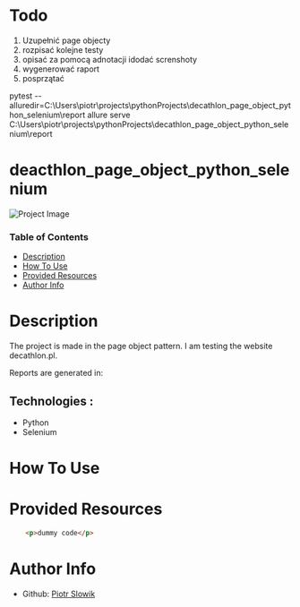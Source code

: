 # Todo
1. Uzupełnić page objecty
2. rozpisać kolejne testy
3. opisać za pomocą adnotacji idodać screnshoty
4. wygenerować raport
5. posprzątać

pytest --alluredir=C:\Users\piotr\projects\pythonProjects\decathlon_page_object_python_selenium\report
allure serve C:\Users\piotr\projects\pythonProjects\\decathlon_page_object_python_selenium\report

# deacthlon_page_object_python_selenium


![Project Image](project-image-url)


### Table of Contents


- [Description](#description)
- [How To Use](#how-to-use)
- [Provided Resources](#provided-resources)
- [Author Info](#author-info)


# Description
The project is made in the page object pattern. I am testing the website decathlon.pl.



Reports are generated in:

## Technologies :
- Python
- Selenium
# How To Use



# Provided Resources

```html
    <p>dummy code</p>
```




# Author Info

- Github: [Piotr Slowik](https://github.com/piotrslowik89)